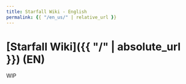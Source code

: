 ```yaml
---
title: Starfall Wiki - English
permalink: {{ "/en_us/" | relative_url }}
---
```

# [<t>Starfall Wiki]({{ "/" | absolute_url }}) (EN)

WIP
